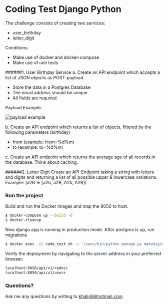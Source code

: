 # Coding Test Django Python #
The challenge consists of creating two services: 
- user_birthday
- letter_digit

Conditions:
- Make use of docker and docker-compose
- Make use of unit tests

######1. User Birthday Service
a. Create an API endpoint which accepts a list of JSON objects as POST-payload.
- Store the data in a Postgres Database
- The email address should be unique
- All fields are required

Payload Example:

 ![payload example](https://i.ibb.co/b7VxTXK/Screen-Shot-2021-02-01-at-14-52-56.png)

b. Create an API endpoint which returns a list of objects, filtered by the following parameters (birthday)
- from (example: from=%d%m)
- to (example: to=%d%m)

c. Create an API endpoint which returns the average age of all records in the database. Think about caching.

######2. Letter Digit
Create an API-Endpoint taking a string with letters and digits and returning a list of all possible upper & lowercase variations.
Example: (a2B => [a2b, a2B, A2b, A2B])

###  Run the project   ###

Build and run the Docker images and map the 8050 to host.

```sh
$ docker-compose up --build -d
$ docker-cleanup
```
Now django app is running in production mode.
After postgres is up, run migrations

```sh
$ docker exec -it code_test sh -c "/venv/bin/python manage.py makemigrations --merge --noinput && /venv/bin/python manage.py migrate --noinput"
```

Verify the deployment by navigating to the server address in your preferred browser.

```sh
localhost:8050/api/v1/redoc/
localhost:8050/api/v1/users
```

### Questions? ###

Ask me any questions by writing to khaligli@hotmail.com